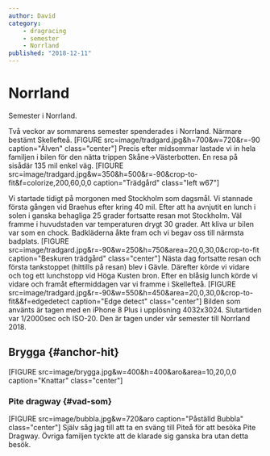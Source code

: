 ```yaml
---
author: David
category:
    - dragracing
    - semester
    - Norrland
published: "2018-12-11"
---
```

Norrland
==================================

Semester i Norrland.
<!--more-->

Två veckor av sommarens semester spenderades i Norrland. Närmare bestämt Skellefteå.
[FIGURE src=image/tradgard.jpg&h=700&w=720&r=-90 caption="Älven" class="center"]
Precis efter midsommar lastade vi in hela familjen i bilen för den nätta trippen Skåne->Västerbotten.
En resa på sisådär 135 mil enkel väg.
[FIGURE src=image/tradgard.jpg&w=350&h=500&r=-90&crop-to-fit&f=colorize,200,60,0,0 caption="Trädgård" class="left w67"]

Vi startade tidigt på morgonen med Stockholm som dagsmål. Vi stannade första gången vid Braehus efter kring 40 mil.
Efter att ha avnjutit en lunch i solen i ganska behagliga 25 grader fortsatte resan mot Stockholm.
Väl framme i huvudstaden var temperaturen drygt 30 grader. Att kliva ur bilen var som en chock.
Badkläderna åkte fram och vi begav oss till närmsta badplats.
[FIGURE src=image/tradgard.jpg&r=-90&w=250&h=750&area=20,0,30,0&crop-to-fit caption="Beskuren trädgård" class="center"]
Nästa dag fortsatte resan och första tankstoppet (hittills på resan) blev i Gävle. Därefter körde vi vidare och tog ett lunchstopp vid Höga Kusten bron.
Efter en blåsig lunch körde vi vidare och framåt eftermiddagen var vi framme i Skellefteå.
[FIGURE src=image/tradgard.jpg&r=-90&w=550&h=450&area=20,0,30,0&crop-to-fit&&f=edgedetect caption="Edge detect" class="center"]
Bilden som använts är tagen med en iPhone 8 Plus i upplösning 4032x3024. Slutartiden var 1/2000sec och ISO-20.
Den är tagen under vår semester till Norrland 2018.

Brygga {#anchor-hit}
-----------------------------------
[FIGURE src=image/brygga.jpg&w=400&h=400&aro&area=10,20,0,0 caption="Knattar" class="center"]



### Pite dragway {#vad-som}
[FIGURE src=image/bubbla.jpg&w=720&aro caption="Påställd Bubbla" class="center"]
Själv såg jag till att ta en sväng till Piteå för att besöka Pite Dragway. Övriga familjen tyckte att de klarade sig ganska bra utan detta besök.
